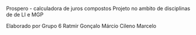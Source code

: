 Prospero - calculadora de juros compostos
Projeto no ambito de disciplinas de de LI e MGP

Elaborado por Grupo 6
Ratmir
Gonçalo
Márcio
Cileno
Marcelo
